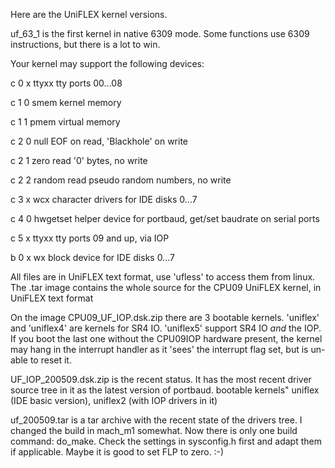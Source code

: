 Here are the UniFLEX kernel versions.

uf_63_1 is the first kernel in native 6309 mode. Some functions use 6309 instructions, but there is a lot to win.

Your kernel may support the following devices:

c 0 x   ttyxx  tty ports 00...08

c 1 0   smem  kernel memory

c 1 1   pmem  virtual memory

c 2 0   null  EOF on read, 'Blackhole' on write

c 2 1   zero  read '0' bytes, no write

c 2 2   random read pseudo random numbers, no write

c 3 x   wcx   character drivers for IDE disks 0...7

c 4 0   hwgetset  helper device for portbaud,  get/set baudrate on serial ports

c 5 x   ttyxx  tty ports 09 and up, via IOP

b 0 x   wx    block device  for IDE disks 0...7


All files are in UniFLEX text format, use 'ufless' to access them from linux.
The .tar image contains the whole source for the CPU09 UniFLEX kernel, in UniFLEX text format

On the image CPU09_UF_IOP.dsk.zip there are 3 bootable kernels. 'uniflex' and 'uniflex4' are kernels for SR4 IO.
'uniflex5' support SR4 IO _and_ the IOP. If you boot the last one without the CPU09IOP hardware present, the kernel may hang
in the interrupt handler as it 'sees' the interrupt flag set, but is un-able to reset it.

UF_IOP_200509.dsk.zip is the recent status. It has the most recent driver source tree in it as the latest version of portbaud.
bootable kernels" uniflex (IDE basic version), uniflex2 (with IOP drivers in it)

uf_200509.tar is a tar archive with the recent state of the drivers tree. I changed the build in mach_m1 somewhat. Now there
is only one build command: do_make. Check the settings in sysconfig.h first and adapt them if applicable.
Maybe it is good to set FLP to zero. :-)



